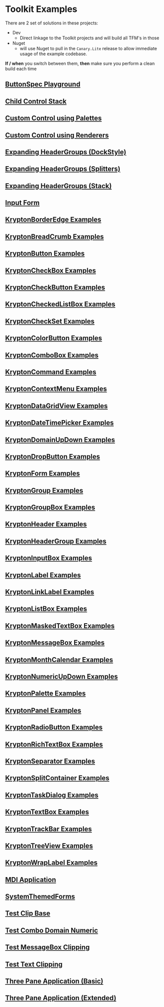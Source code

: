 # Toolkit Examples
There are 2 set of solutions in these projects:
- Dev
  - Direct linkage to the Toolkit projects and will build all TFM's in those
- Nuget
  - will use Nuget to pull in the `Canary.Lite` release to allow immediate usage of the example codebase.

**If / when** you switch between them, **then** make sure you perform a clean build each time  

## [ButtonSpec Playground](/example.png)
## [Child Control Stack](/example.png)
## [Custom Control using Palettes](/example.png)
## [Custom Control using Renderers](/example.png)
## [Expanding HeaderGroups (DockStyle)](/example.png)
## [Expanding HeaderGroups (Splitters)](/example.png)
## [Expanding HeaderGroups (Stack)](/example.png)
## [Input Form](/example.png)
## [KryptonBorderEdge Examples](/example.png)
## [KryptonBreadCrumb Examples](/example.png)
## [KryptonButton Examples](/example.png)
## [KryptonCheckBox Examples](/example.png)
## [KryptonCheckButton Examples](/example.png)
## [KryptonCheckedListBox Examples](/example.png)
## [KryptonCheckSet Examples](/example.png)
## [KryptonColorButton Examples](/example.png)
## [KryptonComboBox Examples](/example.png)
## [KryptonCommand Examples](/example.png)
## [KryptonContextMenu Examples](/example.png)
## [KryptonDataGridView Examples](/example.png)
## [KryptonDateTimePicker Examples](/example.png)
## [KryptonDomainUpDown Examples](/example.png)
## [KryptonDropButton Examples](/example.png)
## [KryptonForm Examples](/example.png)
## [KryptonGroup Examples](/example.png)
## [KryptonGroupBox Examples](/example.png)
## [KryptonHeader Examples](/example.png)
## [KryptonHeaderGroup Examples](/example.png)
## [KryptonInputBox Examples](/example.png)
## [KryptonLabel Examples](/example.png)
## [KryptonLinkLabel Examples](/example.png)
## [KryptonListBox Examples](/example.png)
## [KryptonMaskedTextBox Examples](/example.png)
## [KryptonMessageBox Examples](/example.png)
## [KryptonMonthCalendar Examples](/example.png)
## [KryptonNumericUpDown Examples](/example.png)
## [KryptonPalette Examples](/example.png)
## [KryptonPanel Examples](/example.png)
## [KryptonRadioButton Examples](/example.png)
## [KryptonRichTextBox Examples](/example.png)
## [KryptonSeparator Examples](/example.png)
## [KryptonSplitContainer Examples](/example.png)
## [KryptonTaskDialog Examples](/example.png)
## [KryptonTextBox Examples](/example.png)
## [KryptonTrackBar Examples](/example.png)
## [KryptonTreeView Examples](/example.png)
## [KryptonWrapLabel Examples](/example.png)
## [MDI Application](/example.png)
## [SystemThemedForms](/example.png)
## [Test Clip Base](/example.png)
## [Test Combo Domain Numeric](/example.png)
## [Test MessageBox Clipping](/example.png)
## [Test Text Clipping](/example.png)
## [Three Pane Application (Basic)](/example.png)
## [Three Pane Application (Extended)](/example.png)


